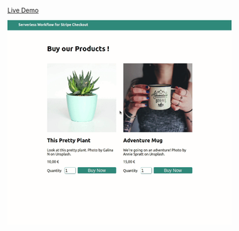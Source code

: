 [Live Demo](https://boostup-stripe-checkout-netlify-serverless.netlify.app/)

![Stripe Checkout Netlify Serverless](public/images/demo.gif)
